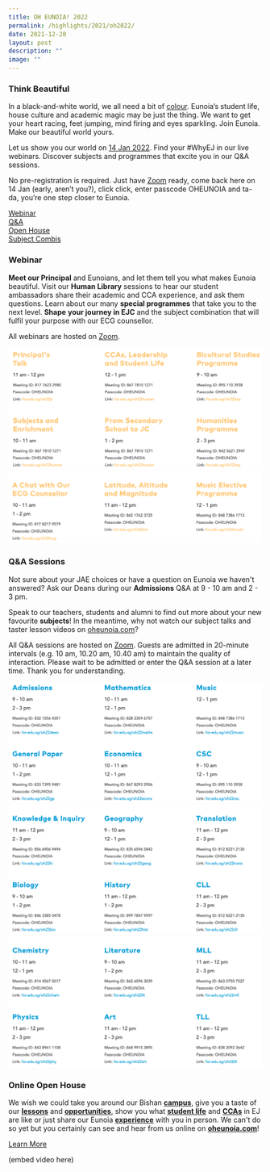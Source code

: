 ```yaml
---
title: OH EUNOIA! 2022
permalink: /highlights/2021/oh2022/
date: 2021-12-20
layout: post
description: ""
image: ""
---
```

### Think Beautiful

In a black-and-white world, we all need a bit of [colour](http://oheunoia.com/). Eunoia’s student life, house culture and academic magic may be just the thing. We want to get your heart racing, feet jumping, mind firing and eyes sparkling. Join Eunoia. Make our beautiful world yours.

Let us show you our world on [14 Jan 2022](/highlights/2021/oh2022/#Webinars). Find your #WhyEJ in our live webinars. Discover subjects and programmes that excite you in our Q&A sessions.

No pre-registration is required. Just have [Zoom](https://zoom.us/download) ready, come back here on 14 Jan (early, aren’t you?), click click, enter passcode OHEUNOIA and ta-da, you’re one step closer to Eunoia.

[Webinar](#Webinar) <br>
[Q&A](#Q&A) <br>
[Open House](https://www.oheunoia.com/) <br>
[Subject Combis](/curriculum/subject-combinations/)

<a name="Webinar"></a>

### Webinar

**Meet our Principal** and Eunoians, and let them tell you what makes Eunoia beautiful. Visit our **Human Library** sessions to hear our student ambassadors share their academic and CCA experience, and ask them questions. Learn about our many **special programmes** that take you to the next level. **Shape** **your journey in EJC** and the subject combination that will fulfil your purpose with our ECG counsellor.

All webinars are hosted on [Zoom](https://zoom.us/download).

![](/images/oh2022-1.png)
![](/images/oh2022-2.png)


<a name="Webinar"></a>

### Q&A Sessions


Not sure about your JAE choices or have a question on Eunoia we haven't answered? Ask our Deans during our **Admissions** Q&A at 9 - 10 am and 2 - 3 pm.

Speak to our teachers, students and alumni to find out more about your new favourite **subjects**! In the meantime, why not watch our subject talks and taster lesson videos on [oheunoia.com](https://www.oheunoia.com/subject)?

All Q&A sessions are hosted on [Zoom](https://zoom.us/download). Guests are admitted in 20-minute intervals (e.g. 10 am, 10.20 am, 10.40 am) to maintain the quality of interaction. Please wait to be admitted or enter the Q&A session at a later time. Thank you for understanding.

![](/images/oh2022-3.png)
![](/images/oh2022-4.png)
![](/images/oh2022-5.png)


### Online Open House

We wish we could take you around our Bishan [**campus**](https://www.oheunoia.com/campus), give you a taste of our [**lessons**](https://www.oheunoia.com/subject) and [**opportunities**](https://www.oheunoia.com/programme), show you what [**student life**](https://www.oheunoia.com/life) and [**CCAs**](https://www.oheunoia.com/cca) in EJ are like or just share our Eunoia [**experience**](https://www.oheunoia.com/voices) with you in person. We can't do so yet but you certainly can see and hear from us online on [**oheunoia.com**](https://www.oheunoia.com/)!

[Learn More](https://oheunoia.com/)

(embed video here)